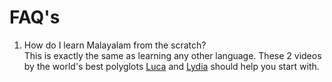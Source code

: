 # FAQ's

1. How do I learn Malayalam from the scratch? <br />
This is exactly the same as learning any other language. These 2 videos by the world's best polyglots [Luca](https://www.youtube.com/watch?v=yexczOMlTwI) and [Lydia](https://youtu.be/eT7dx52wIC8) should help you start with.

